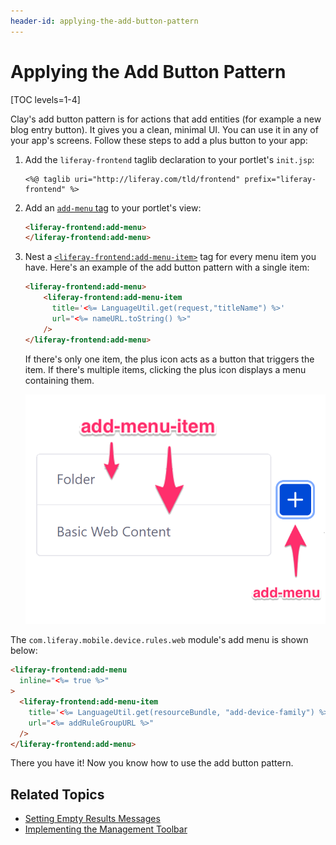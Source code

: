 ```yaml
---
header-id: applying-the-add-button-pattern
---
```


# Applying the Add Button Pattern

[TOC levels=1-4]

Clay's add button pattern is for actions that add entities (for example 
a new blog entry button). It gives you a clean, minimal UI. You can use it in 
any of your app's screens. Follow these steps to add a plus button to your app:

1.  Add the `liferay-frontend` taglib declaration to your portlet's `init.jsp`:

    ```markup
    <%@ taglib uri="http://liferay.com/tld/frontend" prefix="liferay-frontend" %>
    ```

2.  Add an [`add-menu` tag](@app-ref@/frontend-taglib/latest/taglibdocs/liferay-frontend/add-menu.html) 
    to your portlet's view:

    ```html
    <liferay-frontend:add-menu>
    </liferay-frontend:add-menu>
    ```

3.  Nest a [`<liferay-frontend:add-menu-item>`](@app-ref@/frontend-taglib/latest/taglibdocs/liferay-frontend/add-menu-item.html) 
    tag for every menu item you have. Here's an example of the add button 
    pattern with a single item:

    ```html
    <liferay-frontend:add-menu>
        <liferay-frontend:add-menu-item 
          title='<%= LanguageUtil.get(request,"titleName") %>' 
          url="<%= nameURL.toString() %>" 
        />
    </liferay-frontend:add-menu>
    ```

    If there's only one item, the plus icon acts as a button that triggers the 
    item. If there's multiple items, clicking the plus icon displays a menu 
    containing them. 

    ![Figure 1: The add button pattern consists of an `add-menu` tag and at least one `add-menu-item` tag.](../../../images/add-button-diagram.png)

The `com.liferay.mobile.device.rules.web` module's add menu is shown below:

```html
<liferay-frontend:add-menu
  inline="<%= true %>"
>
  <liferay-frontend:add-menu-item
    title='<%= LanguageUtil.get(resourceBundle, "add-device-family") %>'
    url="<%= addRuleGroupURL %>"
  />
</liferay-frontend:add-menu>
```

There you have it! Now you know how to use the add button pattern. 

## Related Topics

- [Setting Empty Results Messages](/docs/7-1/tutorials/-/knowledge_base/t/setting-empty-results-messages)
- [Implementing the Management Toolbar](/docs/7-1/tutorials/-/knowledge_base/t/implementing-the-management-toolbar)

